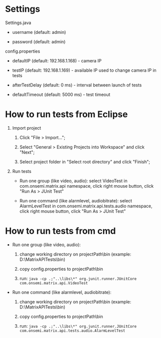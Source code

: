 
# Settings



Settings.java
	
- username (default: admin)
	
- password (default: admin)



config.properties
	
- defaultIP (default: 192.168.1.168) - camera IP

- testIP (default: 192.168.1.169) - available IP used to change camera IP in tests

- afterTestDelay (default: 0 ms) - interval between launch of tests

- defaultTimeout (default: 5000 ms) - test timeout



# How to run tests from Eclipse


1. Import project
	
	1. Click "File > Import...";
	
	2. Select "General > Existing Projects into Workspace" and click "Next";
	
	3. Select project folder in "Select root directory" and click "Finish";


2. Run tests
	
	* Run one group (like video, audio): select VideoTest in com.onsemi.matrix.api namespace, click right mouse button, click "Run As > JUnit Test"
	
	* Run one command (like alarmlevel, audiobitrate): select AlarmLevelTest in com.onsemi.matrix.api.tests.audio namespace, click right mouse button, click "Run As > JUnit Test"



# How to run tests from cmd
	
* Run one group (like video, audio): 
		
	1. change working directory on projectPath\bin (example: D:\MatrixAPITests\bin)
		
	2. copy config.properties to projectPath\bin
		
	3. run: `java -cp .;"..\libs\*" org.junit.runner.JUnitCore com.onsemi.matrix.api.VideoTest`

	
* Run one command (like alarmlevel, audiobitrate): 
		
	1. change working directory on projectPath\bin (example: D:\MatrixAPITests\bin)
		
	2. copy config.properties to projectPath\bin
		
	3. run: `java -cp .;"..\libs\*" org.junit.runner.JUnitCore com.onsemi.matrix.api.tests.audio.AlarmLevelTest`
